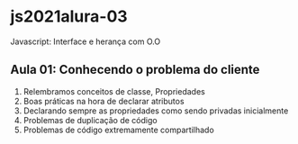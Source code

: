 <h1>js2021alura-03</h1>
<p>Javascript: Interface e herança com O.O</p>

<h2>Aula 01: Conhecendo o problema do cliente</h2>
<ol>
	<li>Relembramos conceitos de classe, Propriedades</li>
    <li>Boas práticas na hora de declarar atributos</li>
    <li>Declarando sempre as propriedades como sendo privadas inicialmente</li>
    <li>Problemas de duplicação de código</li>
    <li>Problemas de código extremamente compartilhado</li>
</ol>
